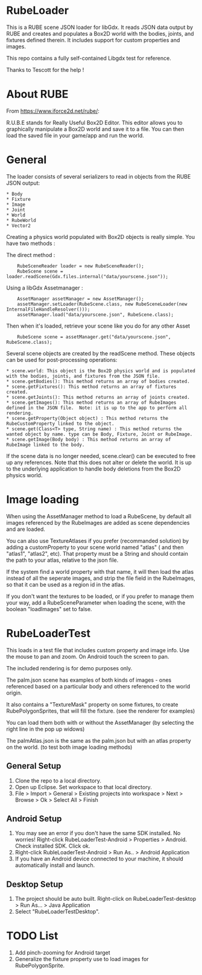 RubeLoader
==========
This is a RUBE scene JSON loader for libGdx.  It reads JSON data output by RUBE and creates and populates
a Box2D world with the bodies, joints, and fixtures defined therein.  It includes support for custom properties
and images.   

This repo contains a fully self-contained Libgdx test for reference.

Thanks to Tescott for the help !

About RUBE
==========
From https://www.iforce2d.net/rube/:

R.U.B.E stands for Really Useful Box2D Editor. This editor allows you to graphically manipulate 
a Box2D world and save it to a file. You can then load the saved file in your game/app and run the world.

General
=======
The loader consists of several serializers to read in objects from the RUBE JSON output:

	* Body
	* Fixture
	* Image
	* Joint
	* World
	* RubeWorld
	* Vector2
	
Creating a physics world populated with Box2D objects is really simple. You have two methods : 

The direct method : 

		RubeSceneReader loader = new RubeSceneReader();
		RubeScene scene = loader.readScene(Gdx.files.internal("data/yourscene.json"));

Using a libGdx Assetmanager :

		AssetManager assetManager = new AssetManager();
		assetManager.setLoader(RubeScene.class, new RubeSceneLoader(new InternalFileHandleResolver()));
		assetManager.load("data/yourscene.json", RubeScene.class);
			
Then when it's loaded, retrieve your scene like you do for any other Asset

		RubeScene scene = assetManager.get("data/yourscene.json", RubeScene.class);
		
Several scene objects are created by the readScene method.  These objects can be used for post-processing operations:

	* scene.world: This object is the Box2D physics world and is populated with the bodies, joints, and fixtures from the JSON file.
	* scene.getBodies(): This method returns an array of bodies created.
	* scene.getFixtures(): This method returns an array of fixtures created.
	* scene.getJoints(): This method returns an array of joints created.
	* scene.getImages(): This method returns an array of RubeImages defined in the JSON file.  Note: it is up to the app to perform all rendering.
	* scene.getProperty(Object object) : This method returns the RubeCustomProperty linked to the object.
	* scene.get(Class<T> type, String name) : This method returns the wanted object by name. type can be Body, Fixture, Joint or RubeImage.
	* scene.getImage(Body body) : This method returns an array of RubeImage linked to the body.
	
If the scene data is no longer needed, scene.clear() can be executed to free up any references.  Note that this does not alter or delete the world.  It is up
to the underlying application to handle body deletions from the Box2D physics world.

Image loading
=======

When using the AssetManager method to load a RubeScene, by default all images referenced by the RubeImages are added as scene dependencies and are loaded.

You can also use TextureAtlases if you prefer (recommanded solution) by adding a customProperty to your scene world named "atlas" ( and then "atlas1", "atlas2", etc).
That property must be a String and should contain the path to your atlas, relative to the json file.

If the system find a world property with that name, it will then load the atlas instead of all the seperate images, and strip the file field in the RubeImages, so that it can be used as a region id in the atlas.

If you don't want the textures to be loaded, or if you prefer to manage them your way, add a RubeSceneParameter when loading the scene, with the boolean "loadImages" set to false.

RubeLoaderTest
==============
This loads in a test file that includes custom property and image info.  Use the mouse to pan and zoom.  On Android touch the screen to pan.

The included rendering is for demo purposes only. 

The palm.json scene has examples of both kinds of images - ones referenced based on a particular body and others referenced to the world origin. 

It also contains a "TextureMask" property on some fixtures, to create RubePolygonSprites, that will fill the fixture. (see the renderer for examples)

You can load them both with or without the AssetManager (by selecting the right line in the pop up widows)

The palmAtlas.json is the same as the palm.json but with an atlas property on the world. (to test both image loading methods)

General Setup
-------------
1. Clone the repo to a local directory.
2. Open up Eclipse.  Set workspace to that local directory.
3. File > Import > General > Existing projects into workspace > Next > Browse > Ok > Select All > Finish

Android Setup
-------------
1. You may see an error if you don't have the same SDK installed.  No worries!  Right-click RubeLoaderTest-Android > Properties > Android.  Check installed SDK.  Click ok.
2. Right-click RubleLoaderTest-Android > Run As.. > Android Application
3. If you have an Android device connected to your machine, it should automatically install and launch.

Desktop Setup
-------------
1. The project should be auto built.  Right-click on RubeLoaderTest-desktop > Run As... > Java Application
2. Select "RubeLoaderTestDesktop". 


TODO List
=========
1. Add pinch-zooming for Android target
2. Generalize the fixture property use to load images for RubePolygonSprite.
